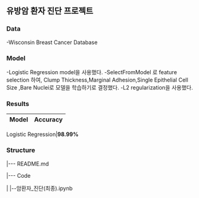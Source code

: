 ## 유방암 환자 진단 프로젝트
### Data
-Wisconsin Breast Cancer Database

### Model
-Logistic Regression model을 사용했다.
-SelectFromModel 로 feature selection 하여, Clump Thickness,Marginal Adhesion,Single Epithelial Cell Size ,Bare Nuclei로 모델을 학습하기로 결정했다.
-L2 regularization을 사용했다.

### Results
|Model|Accuracy|
|-----|-------|

Logistic Regression|**98.99%**


### Structure
|--- README.md

|--- Code

|     |--암환자_진단(최종).ipynb
